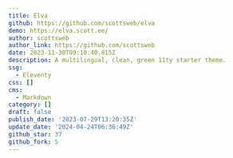 ```yaml
---
title: Elva
github: https://github.com/scottsweb/elva
demo: https://elva.scott.ee/
author: scottsweb
author_link: https://github.com/scottsweb
date: 2023-11-30T09:10:40.815Z
description: A multilingual, clean, green 11ty starter theme.
ssg:
  - Eleventy
css: []
cms:
  - Markdown
category: []
draft: false
publish_date: '2023-07-29T13:20:35Z'
update_date: '2024-04-24T06:36:49Z'
github_star: 37
github_fork: 5
---
```

